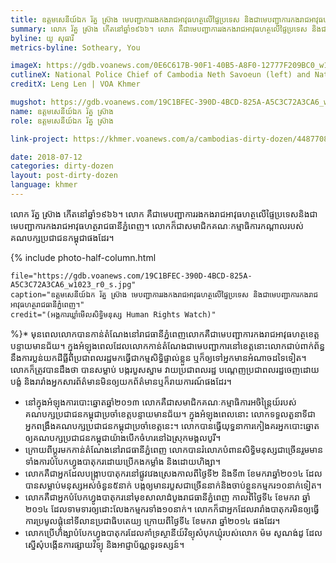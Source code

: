 ```yaml
---
title: ឧត្តម​សេនីយ៍​ឯក រ័ត្ន ស្រ៊ាង មេ​បញ្ជាការ​រង​កង​រាជ​អាវុធហត្ថ​លើ​ផ្ទៃ​ប្រទេស​ និង​ជា​មេ​បញ្ជាការ​កង​រាជ​អាវុធហត្ថ​រាជធានី​ភ្នំពេញ
summary: លោក ​រ័ត្ន ស្រ៊ាង​ កើត​នៅ​ឆ្នាំ​១៩៦៦។ លោក គឺ​ជា​មេបញ្ជាការរង​កងរាជអាវុធហត្ថ​លើ​ផ្ទៃ​ប្រទេស​ និង​ជាមេ​បញ្ជាការ​កង​រាជអាវុធហត្ថ​រាជធានី​ភ្នំពេញ។ លោក​ក៏​ជា​សមាជិក​គណៈកម្មាធិការ​កណ្តាល​របស់​គណបក្ស​ប្រជាជន​កម្ពុជា​ផង​ដែរ។
byline: យូ សុធារី
metrics-byline: Sotheary, You

imageX: https://gdb.voanews.com/0E6C617B-90F1-40B5-A8F0-12777F209BC0_w1023_h575_s.jpg
cutlineX: National Police Chief of Cambodia Neth Savoeun (left) and National Military Police Commander Sao Sokha (right) sit down during a voter registration security meeting at the Ministry of Interior in Phnom Penh on Thursday, August 25, 2016.
creditX: Leng Len | VOA Khmer

mugshot: https://gdb.voanews.com/19C1BFEC-390D-4BCD-825A-A5C3C72A3CA6_w150_h150.jpg
name: ឧត្តម​សេនីយ៍​ឯក រ័ត្ន ស្រ៊ាង 
role: ឧត្តម​សេនីយ៍​ឯក រ័ត្ន ស្រ៊ាង

link-project: https://khmer.voanews.com/a/cambodias-dirty-dozen/4487708.html

date: 2018-07-12
categories: dirty-dozen
layout: post-dirty-dozen
language: khmer
---
```


លោក ​រ័ត្ន ស្រ៊ាង​ កើត​នៅ​ឆ្នាំ​១៩៦៦។ លោក គឺ​ជា​មេបញ្ជាការរង​កងរាជអាវុធហត្ថ​លើ​ផ្ទៃ​ប្រទេស​ និង​ជាមេ​បញ្ជាការ​កង​រាជអាវុធហត្ថ​រាជធានី​ភ្នំពេញ។ លោក​ក៏​ជា​សមាជិក​គណៈកម្មាធិការ​កណ្តាល​របស់​គណបក្ស​ប្រជាជន​កម្ពុជា​ផង​ដែរ។
 
{% include photo-half-column.html 
 
	file="https://gdb.voanews.com/19C1BFEC-390D-4BCD-825A-A5C3C72A3CA6_w1023_r0_s.jpg"
	caption="ឧត្តមសេនីយ៍ឯក រ័ត្ន ស្រ៊ាង មេបញ្ជាការរងកងរាជអាវុធហត្ថលើផ្ទៃប្រទេស និងជាមេបញ្ជាការកងរាជអាវុធហត្ថរាជធានីភ្នំពេញ។"
	credit="(អង្គការឃ្លាំមើលសិទ្ធិមនុស្ស Human Rights Watch)"

%}* មុន​ពេល​លោក​បាន​កាន់​តំណែង​នៅ​រាជធានី​ភ្នំពេញ​ លោក​គឺ​ជា​មេ​បញ្ជាការ​កងរាជ​អាវុធហត្ថ​ខេត្ត​បន្ទាយ​មានជ័យ។ ក្នុង​អំឡុង​ពេល​ដែល​លោក​កាន់​តំណែង​ជា​មេ​បញ្ជាការ​នៅ​ខេត្ត​នោះ​ លោក​ជាប់​ពាក់ព័ន្ធ​នឹង​ការ​ប្លន់​យក​ដី​ធ្លី​ពី​ប្រជាពលរដ្ឋ​មក​ធ្វើ​ជា​កម្មសិទ្ធិ​ផ្ទាល់​ខ្លួន ឬក៏​ឲ្យ​ទៅ​អ្នក​មាន​អំណាច​ដទៃ​ទៀត។ លោក​ក៏​ត្រូវ​បាន​ដឹង​ថា​ បាន​សម្លាប់​ បង្ក​របួស​ស្នាម​ វាយ​ប្រជាពលរដ្ឋ បណ្តេញ​ប្រជាពលរដ្ឋ​ចេញ​ដោយ​បង្ខំ និង​រារាំង​អ្នក​សារព័ត៌មាន​មិន​ឲ្យ​យក​ព័ត៌មាន​ ឬក៏​រាយការណ៍​ផង​ដែរ។
* នៅ​ក្នុង​អំឡុង​ការ​បោះឆ្នោត​ឆ្នាំ​២០១៣ លោក​ គឺ​ជា​សមាជិក​គណៈកម្មាធិការ​អចិន្រ្តៃយ៍​របស់​គណបក្ស​ប្រជាជន​កម្ពុជា​ប្រចាំ​ខេត្ត​បន្ទាយមានជ័យ។ ក្នុង​អំឡុង​ពេល​នោះ​ លោក​ទទួល​តួនាទី​ជា​អ្នក​ពង្រឹង​គណបក្ស​ប្រជាជន​កម្ពុជា​ប្រចាំ​ខេត្ត​នេះ។ លោក​បាន​ធ្វើ​យុទ្ធនាការកៀងគរ​អ្នក​បោះឆ្នោត​ឲ្យ​គណបក្ស​ប្រជាជន​កម្ពុជា​យ៉ាង​បើក​ចំហរ​នៅ​ឯ​ស្រុក​មង្គលបូរី។
* ក្រោយ​ពី​ប្តូរ​មក​កាន់​តំណែង​នៅ​រាជធានី​ភ្នំពេញ លោក​បាន​រំលោភ​បំពាន​សិទ្ធិ​មនុស្ស​ជា​ច្រើន​ រួមមាន​ទាំង​ការ​បំបែក​ហ្វូង​បាតុករ​ដោយ​ប្រើ​កង​កម្លាំង និង​ដោយ​ហិង្សា។
* លោក​គឺ​ជា​អ្នក​ដែល​បង្រ្កាប​បាតុករ​នៅ​ផ្លូវ​វេងស្រេង​កាល​ពី​ថ្ងៃ​ទី២ និងទី៣ ខែ​មករា​ឆ្នាំ​២០១៤ ដែល​បាន​សម្លាប់​មនុស្សអស់​ចំនួន​៥​នាក់ បង្ក​ឲ្យ​មាន​របួស​ជា​ច្រើន​នាក់​ និង​ចាប់​ខ្លួន​កម្មករ​១០​នាក់​ទៀត។
* លោក​គឺ​ជា​អ្នក​បំបែក​ហ្វូង​បាតុករ​នៅ​មុខ​សាលា​ដំបូង​រាជធានី​ភ្នំពេញ កាល​ពី​ថ្ងៃ​ទី​៤ ខែ​មករា​ ឆ្នាំ​២០១៤ ដែល​ទាមទារ​ឲ្យ​ដោះលែង​កម្មករ​ទាំង​១០នាក់។ លោក​ក៏​ជា​អ្នក​ដែល​រារាំង​បាតុករ​មិន​ឲ្យធ្វើការ​ប្រមូល​ផ្តុំ​នៅ​ទីលាន​ប្រជាធិបតេយ្យ ក្រោយ​ពី​ថ្ងៃ​ទី​៤ ខែ​មករា ឆ្នាំ​២០១៤ ផង​ដែរ។
* លោក​ប្រើ​ហិង្សា​បំបែក​ហ្វូង​បាតុករ​ដែល​គាំ​ទ្រ​ស្ថានីយ៍វិទ្យុ​សំបុក​ឃ្មុំ​របស់​លោក ម៉ម​ សូណង់ដូ ដែល​ស្នើ​សុំ​បង្កើន​ការ​ផ្សាយ​វិទ្យុ និង​អាជ្ញាប័ណ្ណ​ទូរទស្សន៍។